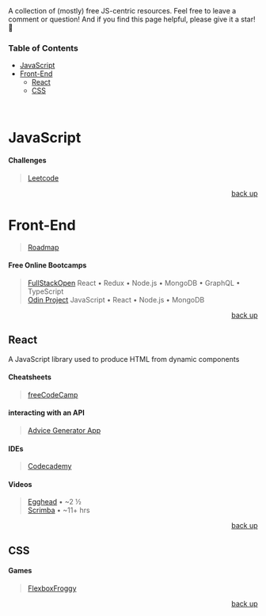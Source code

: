 <div hidden id="top"></div>
A collection of (mostly) free JS-centric resources. Feel free to leave a comment or question! And if you find this page helpful, please give it a star! 🌟

### Table of Contents

* [JavaScript](#javascript)
* [Front-End](#front-end)
  * [React](#react)
  * [CSS](#css)

<br>

# JavaScript

#### Challenges
> [Leetcode](https://leetcode.com/)

<p align="right"><a href="#top">back up</a></p>
 
# Front-End
> [Roadmap](https://roadmap.sh/frontend)

#### Free Online Bootcamps
> [FullStackOpen](https://fullstackopen.com/en/)  React • Redux • Node.js • MongoDB • GraphQL • TypeScript <br>
> [Odin Project](https://www.theodinproject.com/paths/full-stack-javascript) JavaScript • React • Node.js • MongoDB 

<p align="right"><a href="#top">back up</a></p>

## React
A JavaScript library used to produce HTML from dynamic components
#### Cheatsheets
> [freeCodeCamp](https://www-freecodecamp-org.cdn.ampproject.org/c/s/www.freecodecamp.org/news/the-react-cheatsheet/amp/#react-elements)

#### interacting with an API
> [Advice Generator App](https://www.frontendmentor.io/challenges/advice-generator-app-QdUG-13db)

#### IDEs
> [Codecademy](https://www.codecademy.com/learn/react-101)

#### Videos
> [Egghead](https://egghead.io/courses/the-beginner-s-guide-to-react) • ~2 ½ <br>
> [Scrimba](https://scrimba.com/learn/learnreact) • ~11+ hrs

<p align="right"><a href="#top">back up</a></p>

## CSS

#### Games
> [FlexboxFroggy](https://flexboxfroggy.com/)

<p align="right"><a href="#top">back up</a></p>

